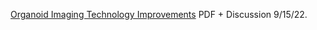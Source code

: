 [Organoid Imaging Technology Improvements](https://www.chemicalqdevice.com/organoid-imaging-technology-improvements) PDF + Discussion 9/15/22.
